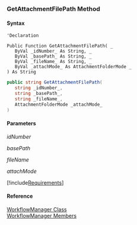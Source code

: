 ﻿### GetAttachmentFilePath Method

#### Syntax

```vbnet
'Declaration

Public Function GetAttachmentFilePath( _
   ByVal _idNumber_ As String, _
   ByVal _basePath_ As String, _
   ByVal _fileName_ As String, _
   ByVal _attachMode_ As AttachmentFolderMode _
) As String
```

```csharp
public string GetAttachmentFilePath( 
   string _idNumber_,
   string _basePath_,
   string _fileName_,
   AttachmentFolderMode _attachMode_
)
```

#### Parameters

_idNumber_

_basePath_

_fileName_

_attachMode_

[!include[Requirements](../partials/requirements.md)]

#### Reference

[WorkflowManager Class](fcSDK~FChoice.Foundation.Clarify.Workflow.WorkflowManager.md)  
[WorkflowManager Members](fcSDK~FChoice.Foundation.Clarify.Workflow.WorkflowManager_members.md)